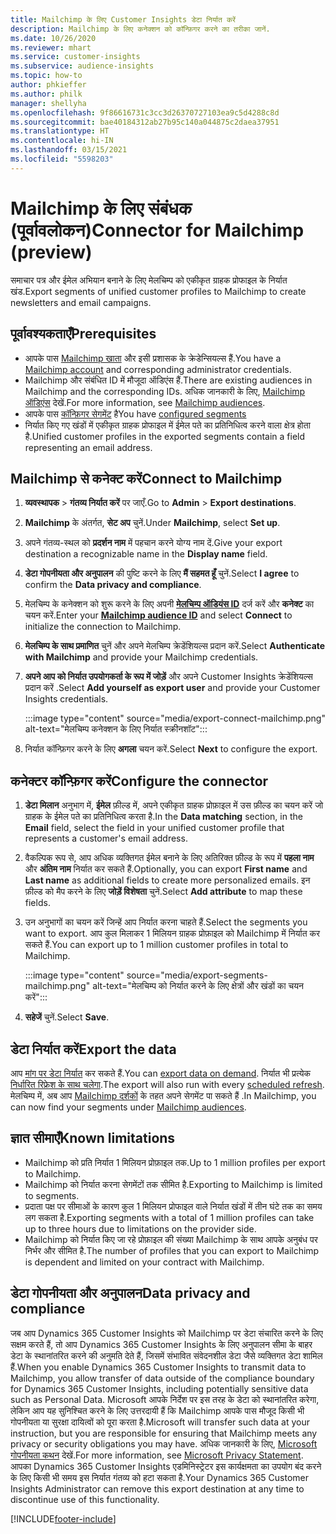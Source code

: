```yaml
---
title: Mailchimp के लिए Customer Insights डेटा निर्यात करें
description: Mailchimp के लिए कनेक्शन को कॉन्फ़िगर करने का तरीका जानें.
ms.date: 10/26/2020
ms.reviewer: mhart
ms.service: customer-insights
ms.subservice: audience-insights
ms.topic: how-to
author: phkieffer
ms.author: philk
manager: shellyha
ms.openlocfilehash: 9f86616731c3cc3d26370727103ea9c5d4288c8d
ms.sourcegitcommit: bae40184312ab27b95c140a044875c2daea37951
ms.translationtype: HT
ms.contentlocale: hi-IN
ms.lasthandoff: 03/15/2021
ms.locfileid: "5598203"
---
```

# <a name="connector-for-mailchimp-preview"></a><span data-ttu-id="70b84-103">Mailchimp के लिए संबंधक (पूर्वावलोकन)</span><span class="sxs-lookup"><span data-stu-id="70b84-103">Connector for Mailchimp (preview)</span></span>

<span data-ttu-id="70b84-104">समाचार पत्र और ईमेल अभियान बनाने के लिए मेलचिम्प को एकीकृत ग्राहक प्रोफाइल के निर्यात खंड.</span><span class="sxs-lookup"><span data-stu-id="70b84-104">Export segments of unified customer profiles to Mailchimp to create newsletters and email campaigns.</span></span>

## <a name="prerequisites"></a><span data-ttu-id="70b84-105">पूर्वावश्यकताएँ</span><span class="sxs-lookup"><span data-stu-id="70b84-105">Prerequisites</span></span>

-   <span data-ttu-id="70b84-106">आपके पास [Mailchimp खाता](https://mailchimp.com/) और इसी प्रशासक के क्रेडेन्सियल्स हैं.</span><span class="sxs-lookup"><span data-stu-id="70b84-106">You have a [Mailchimp account](https://mailchimp.com/) and corresponding administrator credentials.</span></span>
-   <span data-ttu-id="70b84-107">Mailchimp और संबंधित ID में मौजूदा ऑडिएंस हैं.</span><span class="sxs-lookup"><span data-stu-id="70b84-107">There are existing audiences in Mailchimp and the corresponding IDs.</span></span> <span data-ttu-id="70b84-108">अधिक जानकारी के लिए, [Mailchimp ऑडिएंस](https://mailchimp.com/help/create-audience/) देखें.</span><span class="sxs-lookup"><span data-stu-id="70b84-108">For more information, see [Mailchimp audiences](https://mailchimp.com/help/create-audience/).</span></span>
-   <span data-ttu-id="70b84-109">आपके पास [कॉन्फ़िगर सेगमेंट](segments.md) है</span><span class="sxs-lookup"><span data-stu-id="70b84-109">You have [configured segments](segments.md)</span></span>
-   <span data-ttu-id="70b84-110">निर्यात किए गए खंडों में एकीकृत ग्राहक प्रोफाइल में ईमेल पते का प्रतिनिधित्व करने वाला क्षेत्र होता है.</span><span class="sxs-lookup"><span data-stu-id="70b84-110">Unified customer profiles in the exported segments contain a field representing an email address.</span></span>

## <a name="connect-to-mailchimp"></a><span data-ttu-id="70b84-111">Mailchimp से कनेक्ट करें</span><span class="sxs-lookup"><span data-stu-id="70b84-111">Connect to Mailchimp</span></span>

1. <span data-ttu-id="70b84-112">**व्यवस्थापक** > **गंतव्य निर्यात करें** पर जाएँ.</span><span class="sxs-lookup"><span data-stu-id="70b84-112">Go to **Admin** > **Export destinations**.</span></span>

1. <span data-ttu-id="70b84-113">**Mailchimp** के अंतर्गत, **सेट अप** चुनें.</span><span class="sxs-lookup"><span data-stu-id="70b84-113">Under **Mailchimp**, select **Set up**.</span></span>

1. <span data-ttu-id="70b84-114">अपने गंतव्य-स्थल को **प्रदर्शन नाम** में पहचान करने योग्य नाम दें.</span><span class="sxs-lookup"><span data-stu-id="70b84-114">Give your export destination a recognizable name in the **Display name** field.</span></span>

1. <span data-ttu-id="70b84-115">**डेटा गोपनीयता और अनुपालन** की पुष्टि करने के लिए **मैं सहमत हूँ** चुनें.</span><span class="sxs-lookup"><span data-stu-id="70b84-115">Select **I agree** to confirm the **Data privacy and compliance**.</span></span>

1. <span data-ttu-id="70b84-116">मेलचिम्प के कनेक्शन को शुरू करने के लिए अपनी **[मेलचिम्प ऑडियंस ID](https://mailchimp.com/help/find-audience-id/)** दर्ज करें और **कनेक्ट** का चयन करें.</span><span class="sxs-lookup"><span data-stu-id="70b84-116">Enter your **[Mailchimp audience ID](https://mailchimp.com/help/find-audience-id/)** and select **Connect** to initialize the connection to Mailchimp.</span></span>

1. <span data-ttu-id="70b84-117">**मेलचिम्प के साथ प्रमाणित** चुनें और अपने मेलचिम्प क्रेडेंशियल्स प्रदान करें.</span><span class="sxs-lookup"><span data-stu-id="70b84-117">Select **Authenticate with Mailchimp** and provide your Mailchimp credentials.</span></span>

1. <span data-ttu-id="70b84-118">**अपने आप को निर्यात उपयोगकर्ता के रूप में जोड़ें** और अपने Customer Insights क्रेडेंशियल्स प्रदान करें .</span><span class="sxs-lookup"><span data-stu-id="70b84-118">Select **Add yourself as export user** and provide your Customer Insights credentials.</span></span>

   :::image type="content" source="media/export-connect-mailchimp.png" alt-text="मेलचिम्प कनेक्शन के लिए निर्यात स्क्रीनशॉट":::

1. <span data-ttu-id="70b84-120">निर्यात कॉन्फ़िगर करने के लिए **अगला** चयन करें.</span><span class="sxs-lookup"><span data-stu-id="70b84-120">Select **Next** to configure the export.</span></span>

## <a name="configure-the-connector"></a><span data-ttu-id="70b84-121">कनेक्टर कॉन्फ़िगर करें</span><span class="sxs-lookup"><span data-stu-id="70b84-121">Configure the connector</span></span>

1. <span data-ttu-id="70b84-122">**डेटा मिलान** अनुभाग में, **ईमेल** फ़ील्ड में, अपने एकीकृत ग्राहक प्रोफ़ाइल में उस फ़ील्ड का चयन करें जो ग्राहक के ईमेल पते का प्रतिनिधित्व करता है.</span><span class="sxs-lookup"><span data-stu-id="70b84-122">In the **Data matching** section, in the **Email** field, select the field in your unified customer profile that represents a customer's email address.</span></span> 

1. <span data-ttu-id="70b84-123">वैकल्पिक रूप से, आप अधिक व्यक्तिगत ईमेल बनाने के लिए अतिरिक्त फ़ील्ड के रूप में **पहला नाम** और **अंतिम नाम** निर्यात कर सकते हैं.</span><span class="sxs-lookup"><span data-stu-id="70b84-123">Optionally, you can export **First name** and **Last name** as additional fields to create more personalized emails.</span></span> <span data-ttu-id="70b84-124">इन फ़ील्ड को मैप करने के लिए **जोड़ें विशेषता** चुनें.</span><span class="sxs-lookup"><span data-stu-id="70b84-124">Select **Add attribute** to map these fields.</span></span>

1. <span data-ttu-id="70b84-125">उन अनुभागों का चयन करें जिन्हें आप निर्यात करना चाहते हैं.</span><span class="sxs-lookup"><span data-stu-id="70b84-125">Select the segments you want to export.</span></span> <span data-ttu-id="70b84-126">आप कुल मिलाकर 1 मिलियन ग्राहक प्रोफ़ाइल को Mailchimp में निर्यात कर सकते हैं.</span><span class="sxs-lookup"><span data-stu-id="70b84-126">You can export up to 1 million customer profiles in total to Mailchimp.</span></span>

   :::image type="content" source="media/export-segments-mailchimp.png" alt-text="मेलचिम्प को निर्यात करने के लिए क्षेत्रों और खंडों का चयन करें":::

1. <span data-ttu-id="70b84-128">**सहेजें** चुनें.</span><span class="sxs-lookup"><span data-stu-id="70b84-128">Select **Save**.</span></span>

## <a name="export-the-data"></a><span data-ttu-id="70b84-129">डेटा निर्यात करें</span><span class="sxs-lookup"><span data-stu-id="70b84-129">Export the data</span></span>

<span data-ttu-id="70b84-130">आप [मांग पर डेटा निर्यात](export-destinations.md) कर सकते हैं.</span><span class="sxs-lookup"><span data-stu-id="70b84-130">You can [export data on demand](export-destinations.md).</span></span> <span data-ttu-id="70b84-131">निर्यात भी प्रत्येक [निर्धारित रिफ्रेश के साथ चलेगा](system.md#schedule-tab).</span><span class="sxs-lookup"><span data-stu-id="70b84-131">The export will also run with every [scheduled refresh](system.md#schedule-tab).</span></span> <span data-ttu-id="70b84-132">मेलचिम्प में, अब आप [Mailchimp दर्शकों](https://mailchimp.com/help/create-audience/) के तहत अपने सेगमेंट पा सकते हैं .</span><span class="sxs-lookup"><span data-stu-id="70b84-132">In Mailchimp, you can now find your segments under [Mailchimp audiences](https://mailchimp.com/help/create-audience/).</span></span>

## <a name="known-limitations"></a><span data-ttu-id="70b84-133">ज्ञात सीमाएँ</span><span class="sxs-lookup"><span data-stu-id="70b84-133">Known limitations</span></span>

- <span data-ttu-id="70b84-134">Mailchimp को प्रति निर्यात 1 मिलियन प्रोफ़ाइल तक.</span><span class="sxs-lookup"><span data-stu-id="70b84-134">Up to 1 million profiles per export to Mailchimp.</span></span>
- <span data-ttu-id="70b84-135">Mailchimp को निर्यात करना सेगमेंटों तक सीमित है.</span><span class="sxs-lookup"><span data-stu-id="70b84-135">Exporting to Mailchimp is limited to segments.</span></span>
- <span data-ttu-id="70b84-136">प्रदाता पक्ष पर सीमाओं के कारण कुल 1 मिलियन प्रोफाइल वाले निर्यात खंडों में तीन घंटे तक का समय लग सकता है.</span><span class="sxs-lookup"><span data-stu-id="70b84-136">Exporting segments with a total of 1 million profiles can take up to three hours due to limitations on the provider side.</span></span> 
- <span data-ttu-id="70b84-137">Mailchimp को निर्यात किए जा रहे प्रोफ़ाइल की संख्या Mailchimp के साथ आपके अनुबंध पर निर्भर और सीमित है.</span><span class="sxs-lookup"><span data-stu-id="70b84-137">The number of profiles that you can export to Mailchimp is dependent and limited on your contract with Mailchimp.</span></span>

## <a name="data-privacy-and-compliance"></a><span data-ttu-id="70b84-138">डेटा गोपनीयता और अनुपालन</span><span class="sxs-lookup"><span data-stu-id="70b84-138">Data privacy and compliance</span></span>

<span data-ttu-id="70b84-139">जब आप Dynamics 365 Customer Insights को Mailchimp पर डेटा संचारित करने के लिए सक्षम करते हैं, तो आप Dynamics 365 Customer Insights के लिए अनुपालन सीमा के बाहर डेटा के स्थानांतरित करने की अनुमति देते हैं, जिसमें संभावित संवेदनशील डेटा जैसे व्यक्तिगत डेटा शामिल हैं.</span><span class="sxs-lookup"><span data-stu-id="70b84-139">When you enable Dynamics 365 Customer Insights to transmit data to Mailchimp, you allow transfer of data outside of the compliance boundary for Dynamics 365 Customer Insights, including potentially sensitive data such as Personal Data.</span></span> <span data-ttu-id="70b84-140">Microsoft आपके निर्देश पर इस तरह के डेटा को स्थानांतरित करेगा, लेकिन आप यह सुनिश्चित करने के लिए उत्तरदायी हैं कि Mailchimp आपके पास मौजूद किसी भी गोपनीयता या सुरक्षा दायित्वों को पूरा करता है.</span><span class="sxs-lookup"><span data-stu-id="70b84-140">Microsoft will transfer such data at your instruction, but you are responsible for ensuring that Mailchimp meets any privacy or security obligations you may have.</span></span> <span data-ttu-id="70b84-141">अधिक जानकारी के लिए, [Microsoft गोपनीयता कथन](https://go.microsoft.com/fwlink/?linkid=396732) देखें.</span><span class="sxs-lookup"><span data-stu-id="70b84-141">For more information, see [Microsoft Privacy Statement](https://go.microsoft.com/fwlink/?linkid=396732).</span></span>
<span data-ttu-id="70b84-142">आपका Dynamics 365 Customer Insights एडमिनिस्ट्रेटर इस कार्यक्षमता का उपयोग बंद करने के लिए किसी भी समय इस निर्यात गंतव्य को हटा सकता है.</span><span class="sxs-lookup"><span data-stu-id="70b84-142">Your Dynamics 365 Customer Insights Administrator can remove this export destination at any time to discontinue use of this functionality.</span></span>


[!INCLUDE[footer-include](../includes/footer-banner.md)]